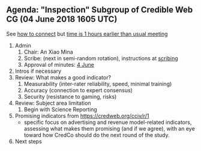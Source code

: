 ## Agenda: "Inspection" Subgroup of Credible Web CG (04 June 2018 1605 UTC)

See [how to connect](../how-to-connect.md) but [time is 1 hours earlier than usual meeting](https://www.timeanddate.com/worldclock/fixedtime.html?msg=Inspection+Subgroup+Meeting&iso=20180611T1605&p1=1440&ah=1)

1. Admin
    1. Chair: An Xiao Mina
    1. Scribe: (next in semi-random rotation), instructions at [scribing](../scribing.html)
    1. Approval of minutes: [4 June](https://credweb.org/minutes/20180604.html)
1. Intros if necessary
1. Review: What makes a good indicator?
    1. Measurability (inter-rater reliability, speed, minimal training)
    1. Accuracy (connection to expert consensus)
    1. Security (resistance to gaming, risks)
1. Review: Subject area limitation
    1. Begin with Science Reporting
1. Promising indicators from <https://credweb.org/cciv/r/1>
    * specific focus on advertising and revenue model-related indicators, assessing what makes them promising (and if we agree), with an eye toward how CredCo should do the next round of the study.
1. Next steps



   

